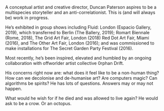 A conceptual artist and creative director, Duncan Paterson aspires to be a multispecies storyteller and an anti-correlationist. This is (and will always be) work in progress.


He’s exhibited in group shows including Fluid: London (Espacio Gallery, 2019), which transferred to Berlin (The Ballery, 2019); Romart Biennale (Rome, 2018), The Grid Art Fair, London (2018) Red Dot Art Fair, Miami (2016), and The Other Art Fair, London (2016); and was commissioned to make installations for The Secret Garden Party Festival (2016).


Most recently, he’s been inspired, elevated and humbled by an ongoing collaboration with offworlder artist collective 0rphan Drift.


His concerns right now are: what does it feel like to be a non-human thing? How can we decolonise and de-humanise art? Are computers magic? Can algorithms be spirits? He has lots of questions. Answers may or may not happen.


What would he wish for if he died and was allowed to live again? He would ask to be a crow. Or an octopus.
